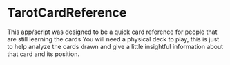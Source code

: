 # TarotCardReference
This app/script was designed to be a quick card reference for people that are still learning the cards You will need a physical deck to play, this is just to help analyze the cards drawn and give a little insightful information about that card and its position.

